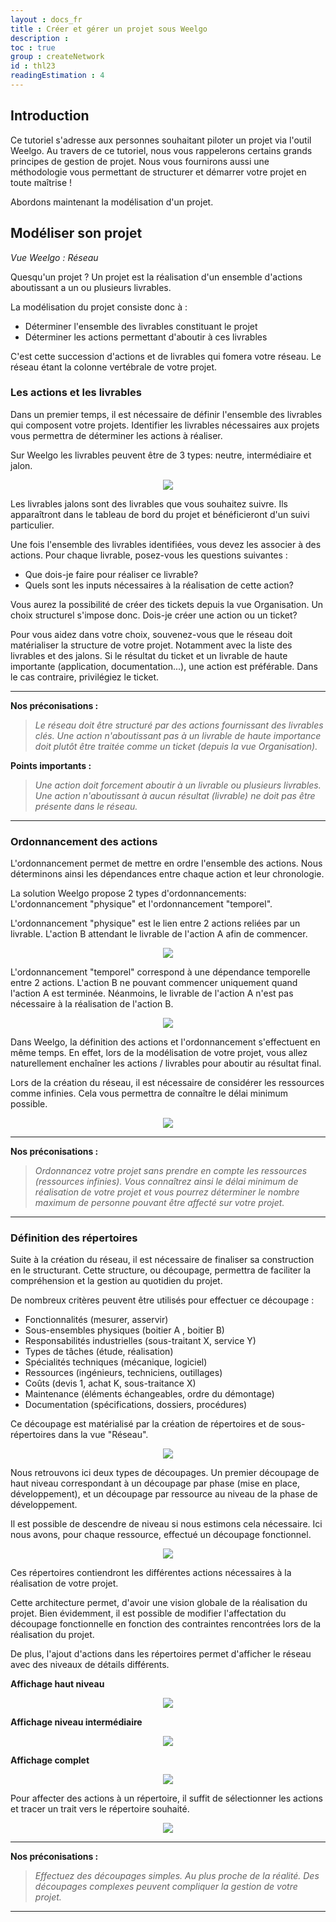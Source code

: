 ```yaml
---
layout : docs_fr
title : Créer et gérer un projet sous Weelgo
description : 
toc : true
group : createNetwork
id : thl23
readingEstimation : 4
---
```



## Introduction

Ce tutoriel s'adresse aux personnes souhaitant piloter un projet via l'outil Weelgo. Au travers de ce tutoriel, nous vous rappelerons certains grands principes de gestion de projet. Nous vous fournirons aussi une méthodologie vous permettant de structurer et démarrer votre projet en toute maîtrise ! 

Abordons maintenant la modélisation d'un projet. 

<a id="definitionActionsLivrables"></a> 
## Modéliser son projet 

*Vue Weelgo : Réseau*

Quesqu'un projet ? Un projet est la réalisation d'un ensemble d'actions aboutissant a un ou plusieurs livrables.


La modélisation du projet consiste donc à : 
* Déterminer l'ensemble des livrables constituant le projet
* Déterminer les actions permettant d'aboutir à ces livrables

C'est cette succession d'actions et de  livrables qui fomera votre réseau. Le réseau étant la colonne vertébrale de votre projet.

### Les actions et les livrables

Dans un premier temps, il est nécessaire de définir l'ensemble des livrables qui composent votre projets. Identifier les livrables nécessaires aux projets vous permettra de déterminer les actions à réaliser. 

Sur Weelgo les livrables peuvent être de 3 types: neutre, intermédiaire et jalon.

<p align="center">
<img src="/fr/img/typeLivrable.png">
</p>

Les livrables jalons sont des livrables que vous souhaitez suivre. Ils apparaîtront dans le tableau de bord du projet et bénéficieront d'un suivi particulier. 

Une fois l'ensemble des livrables identifiées, vous devez les associer à des actions. Pour chaque livrable, posez-vous les questions suivantes : 
* Que dois-je faire pour réaliser ce livrable? 
* Quels sont les inputs nécessaires à la réalisation de cette action? 


Vous aurez la possibilité de créer des tickets depuis la vue Organisation. Un choix structurel s'impose donc. Dois-je créer une action ou un ticket? 

Pour vous aidez dans votre choix, souvenez-vous que le réseau doit matérialiser la structure de votre projet. Notamment avec la liste des livrables et des jalons. Si le résultat du ticket et un livrable de haute importante (application, documentation...), une action est préférable. Dans le cas contraire, privilégiez le ticket.


---

**Nos préconisations :**
<a id="ordreActions"></a> 
>*Le réseau doit être structuré par des actions fournissant des livrables clés. Une action n'aboutissant pas à un livrable de haute importance doit plutôt être traitée comme un ticket (depuis la vue Organisation).*

**Points importants :**

>*Une action doit forcement aboutir à un livrable ou plusieurs livrables. Une action n'aboutissant à aucun résultat (livrable) ne doit pas être présente dans le réseau.*

---

### Ordonnancement des actions


L'ordonnancement  permet de mettre en ordre l'ensemble des actions. Nous déterminons ainsi les dépendances entre chaque action et leur chronologie.

La solution Weelgo propose 2 types d'ordonnancements: L'ordonnancement "physique" et l'ordonnancement "temporel". 

L'ordonnancement "physique" est le lien entre 2 actions reliées par un livrable. L'action B attendant le livrable de l'action A afin de commencer.

<p align="center">
<img src="/fr/img/actionLienPhysique.png">
</p>

L'ordonnancement "temporel" correspond à une dépendance temporelle entre 2 actions. L'action B ne pouvant commencer uniquement quand l'action A est terminée. Néanmoins, le livrable de l'action A n'est pas nécessaire à la réalisation de l'action B.

<p align="center">
<img src="/fr/img/actionLienTemporel.png">
</p>

Dans Weelgo, la définition des actions et l'ordonnancement s'effectuent en même temps. En effet, lors de la modélisation de votre projet, vous allez naturellement enchaîner les actions / livrables pour aboutir au résultat final.  

Lors de la création du réseau, il est nécessaire de considérer les ressources comme infinies. Cela vous permettra de connaître le délai minimum possible.

<p align="center">
<img src="/fr/img/reseau.png">
</p>

---

**Nos préconisations :**
<a id="repertoire"></a> 
>*Ordonnancez votre projet sans prendre en compte les ressources (ressources infinies). Vous connaîtrez ainsi le délai minimum de réalisation de votre projet et vous pourrez déterminer le nombre maximum de personne pouvant être affecté sur votre projet.*

---

### Définition des répertoires

Suite à la création du réseau, il est nécessaire de finaliser sa construction en le structurant. Cette structure, ou découpage, permettra de faciliter la compréhension et la gestion au quotidien du projet.

De nombreux critères peuvent être utilisés pour effectuer ce découpage : 

* Fonctionnalités (mesurer, asservir)
* Sous-ensembles physiques (boitier A , boitier B) 
* Responsabilités industrielles (sous-traitant X, service Y) 
* Types de tâches (étude, réalisation) 
* Spécialités techniques (mécanique, logiciel) 
* Ressources (ingénieurs, techniciens, outillages) 
* Coûts (devis 1, achat K, sous-traitance X) 
* Maintenance (éléments échangeables, ordre du démontage) 
* Documentation (spécifications, dossiers, procédures)

Ce découpage est matérialisé par la création de répertoires et de sous-répertoires dans la vue "Réseau".

<p align="center">
<img src="/fr/img/repertoire.png">
</p>

Nous retrouvons ici deux types de découpages. Un premier découpage de haut niveau correspondant à un découpage par phase (mise en place, développement), et un découpage par ressource au niveau de la phase de développement. 

Il est possible de descendre de niveau si nous estimons cela nécessaire.  Ici nous avons, pour chaque ressource, effectué un découpage fonctionnel. 

<p align="center">
<img src="/fr/img/repertoire2.png">
</p>


Ces répertoires contiendront les différentes actions nécessaires à la réalisation de votre projet. 

Cette architecture permet, d'avoir une vision globale de la réalisation du projet. Bien évidemment, il est possible de modifier l'affectation du découpage fonctionnelle en fonction des contraintes rencontrées lors de la réalisation du projet. 

De plus, l'ajout d'actions dans les répertoires permet d'afficher le réseau avec des niveaux de détails différents. 

__Affichage haut niveau__

<p align="center">
<img src="/fr/img/reseauHautNiveau.png">
</p>

__Affichage niveau intermédiaire__

<p align="center">
<img src="/fr/img/reseauNiveauIntermediaire.png">
</p>

__Affichage complet__ 

<p align="center">
<img src="/fr/img/reseauComplet.png">
</p>

Pour affecter des actions à un répertoire, il suffit de sélectionner les actions et tracer un trait vers le répertoire souhaité. 

<p align="center">
<img src="/fr/img/deplacementTicketRepertoire.png">
</p>

---
<a id="organisationProjet"></a> 
**Nos préconisations :**

>*Effectuez des découpages simples. Au plus proche de la réalité. Des découpages complexes peuvent compliquer la gestion de votre projet.*

---
